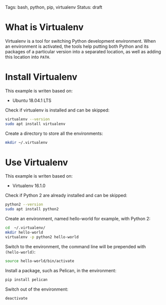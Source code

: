 Tags: bash, python, pip, virtualenv
Status: draft

# What is Virtualenv

Virtualenv is a tool for switching Python development environment. When an environment is activated, the tools help putting both Python and its packages of a particular version into a separated location, as well as adding this location into `PATH`.

# Install Virtualenv

This example is writen based on:

- Ubuntu 18.04.1 LTS

Check if virtualenv is installed and can be skipped:

```bash
virtualenv --version
sudo apt install virtualenv
```

Create a directory to store all the environments:

```bash
mkdir ~/.virtualenv
```

# Use Virtualenv

This example is writen based on:

- Virtualenv 16.1.0

Check if Python 2 are already installed and can be skipped:

```bash
python2 --version
sudo apt install python2
```

Create an environment, named hello-world for example, with Python 2:

```bash
cd  ~/.virtualenv/
mkdir hello-world
virtualenv -p python2 hello-world
```

Switch to the environment, the command line will be prepended with `(hello-world)`:

```bash
source hello-world/bin/activate
```

Install a package, such as Pelican, in the environment:

```bash
pip install pelican
```

Switch out of the environment:

```bash
deactivate
```
